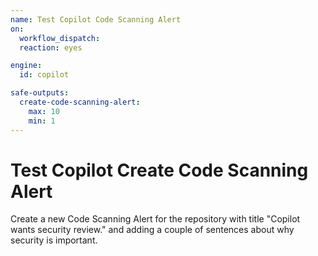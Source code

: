```yaml
---
name: Test Copilot Code Scanning Alert
on:
  workflow_dispatch:
  reaction: eyes

engine: 
  id: copilot

safe-outputs:
  create-code-scanning-alert:
    max: 10
    min: 1
---
```


# Test Copilot Create Code Scanning Alert

Create a new Code Scanning Alert for the repository with title "Copilot wants security review." and adding a couple of sentences about why security is important.